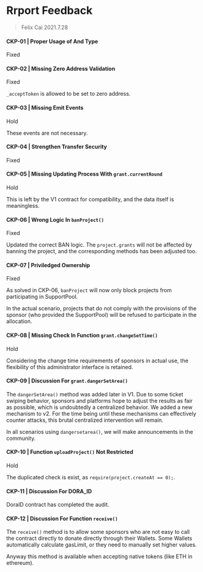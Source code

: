 # Rrport Feedback

> Felix Cai 2021.7.28

#### CKP-01 | Proper Usage of And Type

Fixed

#### CKP-02 | Missing Zero Address Validation

Fixed

`_acceptToken` is allowed to be set to zero address.

#### CKP-03 | Missing Emit Events

Hold

These events are not necessary.

#### CKP-04 | Strengthen Transfer Security

Fixed

#### CKP-05 | Missing Updating Process With `grant.currentRound`

Hold

This is left by the V1 contract for compatibility, and the data itself is meaningless.

#### CKP-06 | Wrong Logic In `banProject()`

Fixed

Updated the correct BAN logic. The `project.grants` will not be affected by banning the project, and the corresponding methods has been adjusted too.

#### CKP-07 | Priviledged Ownership

Fixed

As solved in CKP-06, `banProject` will now only block projects from participating in SupportPool.

In the actual scenario, projects that do not comply with the provisions of the sponsor (who provided the SupportPool) will be refused to participate in the allocation.

#### CKP-08 | Missing Check In Function `grant.changeSetTime()`

Hold

Considering the change time requirements of sponsors in actual use, the flexibility of this administrator interface is retained.

#### CKP-09 | Discussion For `grant.dangerSetArea()`

The `dangerSetArea()` method was added later in V1. Due to some ticket swiping behavior, sponsors and platforms hope to adjust the results as fair as possible, which is undoubtedly a centralized behavior. We added a new mechanism to v2. For the time being until these mechanisms can effectively counter attacks, this brutal centralized intervention will remain.

In all scenarios using `dangersetarea()`, we will make announcements in the community.

#### CKP-10 | Function `uploadProject()` Not Restricted

Hold

The duplicated check is exist, as `require(project.createAt == 0);`.

#### CKP-11 | Discussion For DORA_ID

DoraID contract has completed the audit.

#### CKP-12 | Discussion For Function `receive()`

The `receive()` method is to allow some sponsors who are not easy to call the contract directly to donate directly through their Wallets. Some Wallets automatically calculate gasLimit, or they need to manually set higher values.

Anyway this method is available when accepting native tokens (like ETH in ethereum).
